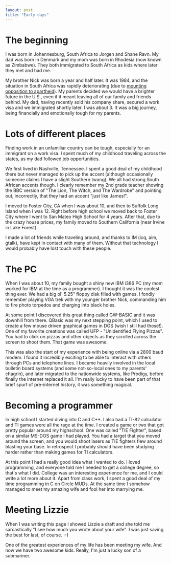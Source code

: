 ```yaml
---
layout: post
title: "Early days"
---
```


The beginning
=============

I was born in Johannesburg, South Africa to Jorgen and Shane Ravn. My dad was
born in Denmark and my mom was born in Rhodesia (now known as Zimbabwe). They
both immigrated to South Africa as kids where later they met and had me.

My brother Nick was born a year and half later. It was 1984, and the situation
in South Africa was rapidly deteriorating (due to [mounting opposition to
apartheid](http://en.wikipedia.org/wiki/Apartheid_in_South_Africa)). My
parents decided we would have a brighter future in the U.S., even if it meant
leaving all of our family and friends behind. My dad, having recently sold his
company share, secured a work visa and we immigrated shortly later. I was
about 3.  It was a big journey, being financially and emotionally tough for my
parents.

Lots of different places
======

Finding work in an unfamiliar country can be tough, especially for an immigrant
on a work visa. I spent much of my childhood traveling across the states, as my
dad followed job opportunities.

We first lived in Nashville, Tennessee. I spent a good deal of my childhood
there but never managed to pick up the accent (although occasionally someone
claims I have a slight Southern twang). We all had strong South African
accents though. I clearly remember my 2nd grade teacher showing the BBC
version of "The Lion, The Witch, and The Wardrobe" and pointing out,
incorrectly, that they had an accent "just like James!".

I moved to Foster City, CA when I was about 10, and then to Suffolk Long
Island when I was 12. Right before high school we moved back to Foster City
where I went to San Mateo High School for 4 years. After that, due to the
crazy house prices, my family moved to Southern California (near Irvine in
Lake Forest).

I made a lot of friends while traveling around, and thanks to IM (icq, aim,
gtalk), have kept in contact with many of them. Without that technology I
would probably have lost touch with these people.

The PC
======

When I was about 10, my family bought a shiny new IBM i386 PC (my mom worked
for IBM at the time as a programmer). I thought it was the coolest thing ever.
We had a big ol' 5.25" floppy disk filled with games. I fondly remember playing
VGA trek with my younger brother Nick, commanding him to fire photo torpedos
and charging into black holes.

At some point I discovered this great thing called GW-BASIC and it was downhill
from there. QBasic was my next stepping point, which I used to create a few
mouse driven graphical games in DOS (wish I still had those!). One of my
favorite creations was called UFP - "Unidentified Flying Pizzas". You had to
click on pizzas and other objects as they scrolled across the screen to shoot
them. That game was awesome.

This was also the start of my experience with being online via a 2800 baud
modem. I found it incredibly exciting to be able to interact with others
through PCs and telephone lines.  I became heavily involved in the local
bulletin board systems (and some not-so-local ones to my parents' chagrin), and
later migrated to the nationwide systems, like Prodigy, before finally the
internet replaced it all. I'm really lucky to have been part of that brief
spurt of pre-internet history, it was something magical.

Becoming a programmer
=====================

In high school I started diving into C and C++. I also had a TI-82 calculator
and TI games were all the rage at the time. I created a game or two that got
pretty popular around my highschool. One was called "TIE Fighter", based on a
similar MS-DOS game I had played. You had a target that you moved around the
screen, and you would shoot lasers as TIE fighters flew around blasting your
base. In retrospect I probably should have been studying harder rather than
making games for TI calculators.

At this point I had a really good idea what I wanted to do. I loved
programming, and everyone told me I needed to get a college degree, so that's
what I did. College was an interesting experience for me, and I could write a
lot more about it. Apart from class work, I spent a good deal of my time
programming in C on Circle MUDs. At the same time I somehow managed to meet my
amazing wife and fool her into marrying me.

Meeting Lizzie
==============

When I was writing this page I showed Lizzie a draft and she told me
sarcastically "I see how much you wrote about your wife". I was just saving the
best for last, of course. :-)

One of the greatest experiences of my life has been meeting my wife. And now we
have two awesome kids. Really, I'm just a lucky son of a submariner.
